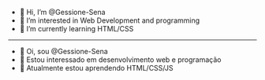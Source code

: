 - 👋 Hi, I’m @Gessione-Sena
- 👀 I’m interested in Web Development and programming
- 🌱 I’m currently learning HTML/CSS
--------------------------------------

- 👋 Oi, sou @Gessione-Sena 
- 👀 Estou interessado em desenvolvimento web e programação
- 🌱 Atualmente estou aprendendo HTML/CSS/JS

<!---
Gessione-Sena/Gessione-Sena is a ✨ special ✨ repository because its `README.md` (this file) appears on your GitHub profile.
You can click the Preview link to take a look at your changes.
--->
